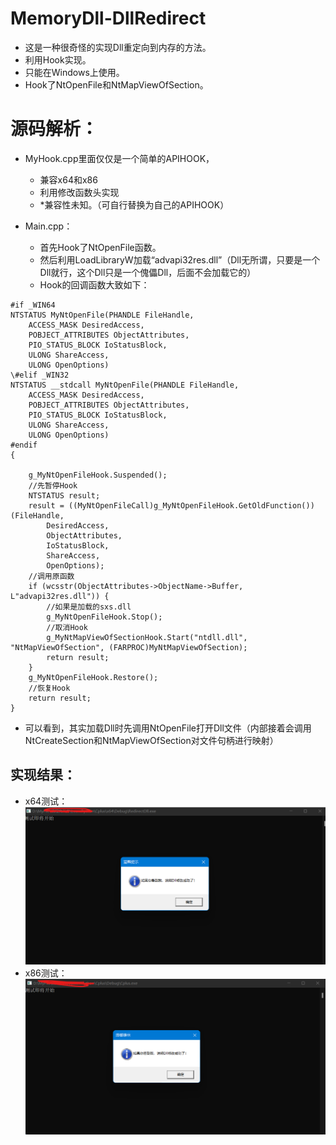 # MemoryDll-DllRedirect
   - 这是一种很奇怪的实现Dll重定向到内存的方法。
   - 利用Hook实现。
   - 只能在Windows上使用。
   - Hook了NtOpenFile和NtMapViewOfSection。

# 源码解析：
   - MyHook.cpp里面仅仅是一个简单的APIHOOK，
      - 兼容x64和x86
	  - 利用修改函数头实现
	  - \*兼容性未知。（可自行替换为自己的APIHOOK）

   - Main.cpp：
      - 首先Hook了NtOpenFile函数。
	  - 然后利用LoadLibraryW加载“advapi32res.dll”（Dll无所谓，只要是一个Dll就行，这个Dll只是一个傀儡Dll，后面不会加载它的）
	  - Hook的回调函数大致如下：
	  
```
#if _WIN64
NTSTATUS MyNtOpenFile(PHANDLE FileHandle,
	ACCESS_MASK DesiredAccess,
	POBJECT_ATTRIBUTES ObjectAttributes,
	PIO_STATUS_BLOCK IoStatusBlock,
	ULONG ShareAccess,
	ULONG OpenOptions) 
\#elif _WIN32
NTSTATUS __stdcall MyNtOpenFile(PHANDLE FileHandle,
	ACCESS_MASK DesiredAccess,
	POBJECT_ATTRIBUTES ObjectAttributes,
	PIO_STATUS_BLOCK IoStatusBlock,
	ULONG ShareAccess,
	ULONG OpenOptions)
#endif
{

	g_MyNtOpenFileHook.Suspended();
	//先暂停Hook
	NTSTATUS result;
	result = ((MyNtOpenFileCall)g_MyNtOpenFileHook.GetOldFunction())(FileHandle,
		DesiredAccess,
		ObjectAttributes,
		IoStatusBlock,
		ShareAccess,
		OpenOptions);
	//调用原函数
	if (wcsstr(ObjectAttributes->ObjectName->Buffer, L"advapi32res.dll")) {
		//如果是加载的sxs.dll
		g_MyNtOpenFileHook.Stop();
		//取消Hook
		g_MyNtMapViewOfSectionHook.Start("ntdll.dll", "NtMapViewOfSection", (FARPROC)MyNtMapViewOfSection);
		return result;
	}
	g_MyNtOpenFileHook.Restore();
	//恢复Hook
	return result;
}
```
   - 可以看到，其实加载Dll时先调用NtOpenFile打开Dll文件（内部接着会调用NtCreateSection和NtMapViewOfSection对文件句柄进行映射）

## 实现结果：
   - x64测试：![](./png/x64.png)
   - x86测试：![](./png/x86.png)
